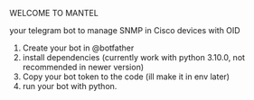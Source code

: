 WELCOME TO MANTEL 

your telegram bot to manage SNMP in Cisco devices with OID

1. Create your bot in @botfather
2. install dependencies (currently work with python 3.10.0, not recommended in newer version)
3. Copy your bot token to the code (ill make it in env later)
4. run your bot with python.
